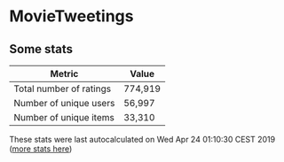 # MovieTweetings
## Some stats

Metric | Value
--- | ---
Total number of ratings                 | 774,919
Number of unique users                  | 56,997
Number of unique items                  | 33,310
These stats were last autocalculated on Wed Apr 24 01:10:30 CEST 2019  ([more stats here](./stats.md))

